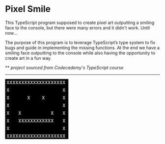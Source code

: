 # Pixel Smile

This TypeScript program supposed to create pixel art outputting a smiling face to the console, but there were many errors and it didn't work. Until now...

The purpose of this program is to leverage TypeScript’s type system to fix bugs and guide in implementing the missing functions. At the end we have a smiling face outputting to the console while also having the opportunity to create art in a fun way.

** <i>project sourced from Codecademy's TypeScript course</i>

---

![img](smiley.png)
